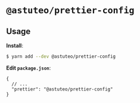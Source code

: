 # `@astuteo/prettier-config`

## Usage

**Install**:

```bash
$ yarn add --dev @astuteo/prettier-config
```

**Edit `package.json`**:

```jsonc
{
  // ...
  "prettier": "@astuteo/prettier-config"
}
```
